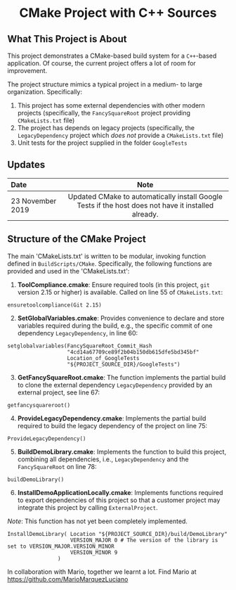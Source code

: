 <center>
<h1>CMake Project with C++ Sources</h1>
</center>

## What This Project is About
This project demonstrates a CMake-based build system for a `C++`-based application. Of course, the current project offers a lot of room for improvement.

The project structure mimics a typical project in a medium- to large organization. Specifically:
1. This project has some external dependencies with other modern projects (specifically, the `FancySquareRoot` project providing `CMakeLists.txt` file)
2. The project has depends on legacy projects (specifically, the `LegacyDependency` project which _does not_ provide a `CMakeLists.txt` file)
3. Unit tests for the project supplied in the folder `GoogleTests`

## Updates
| Date | Note |
| :---         |     :---:      |
|23 November 2019         |     Updated CMake to automatically install Google Tests if the host does not have it installed already.     |

## Structure of the CMake Project
The main 'CMakeLists.txt' is written to be modular, invoking function defined in `BuildScripts/CMake`. Specifically, the following functions are provided and used in the 'CMakeLists.txt':
1. **ToolCompliance.cmake**:  Ensure required tools (in this project, `git` version 2.15 or higher) is available. Called on line 55 of `CMakeLists.txt`:

```
ensuretoolcompliance(Git 2.15)
```

2. **SetGlobalVariables.cmake**: Provides convenience to declare and store variables required during the build, e.g., the specific commit of one dependency `LegacyDependency`, in line 60:


```
setglobalvariables(FancySquareRoot_Commit_Hash
                   "4cd14a67709ce89f2b04b150db615dfe5bd345bf"
                   Location_of_GoogleTests
                   "${PROJECT_SOURCE_DIR}/GoogleTests")
```

3. **GetFancySquareRoot.cmake**: The function implements the partial build to clone the external dependency `LegacyDependency` provided by an external project, see line 67:

```
getfancysquareroot()
```

4. **ProvideLegacyDependency.cmake**: Implements the partial build required to build the legacy dependency of the project on line 75:

```
ProvideLegacyDependency()
```

5. **BuildDemoLibrary.cmake**: Implements the function to build this project, combining all dependencies, i.e., `LegacyDependency` and the `FancySquareRoot` on line 78:

```
buildDemoLibrary()
```

6. **InstallDemoApplicationLocally.cmake**: Implements functions required to export dependencies of this project so that a customer project may integrate this project by calling `ExternalProject`.

_Note_: This function has not yet been completely implemented.


```
InstallDemoLibrary( Location "${PROJECT_SOURCE_DIR}/build/DemoLibrary"
                    VERSION_MAJOR 0 # The version of the library is set to VERSION_MAJOR.VERSION_MINOR
                    VERSION_MINOR 9
                )
```


In collaboration with Mario, together we learnt a lot. Find Mario at https://github.com/MarioMarquezLuciano
